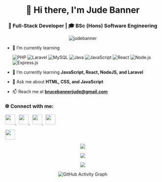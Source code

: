 <h1 align="center">👋 Hi there, I'm Jude Banner</h1>
<h3 align="center">🚀 Full-Stack Developer | 🎓 BSc (Hons) Software Engineering</h3>

<p align="center"> 
  <img src="https://komarev.com/ghpvc/?username=judebanner&label=Profile%20views&color=0e75b6&style=flat" alt="judebanner" />
</p>


- 🌱 I’m currently learning 

  ![PHP](https://img.shields.io/badge/PHP-777BB4?style=for-the-badge&logo=php&logoColor=white)
  ![Laravel](https://img.shields.io/badge/Laravel-FF2D20?style=for-the-badge&logo=laravel&logoColor=white)
  ![MySQL](https://img.shields.io/badge/MySQL-4479A1?style=for-the-badge&logo=mysql&logoColor=white)
  ![Java](https://img.shields.io/badge/Java-%23ED8B00?style=for-the-badge&logo=java&logoColor=white)
  ![JavaScript](https://img.shields.io/badge/JavaScript-%23323330?style=for-the-badge&logo=javascript&logoColor=%23F7DF1E)
  ![React](https://img.shields.io/badge/React-%2320232a?style=for-the-badge&logo=react&logoColor=%2361DAFB)
  ![Node.js](https://img.shields.io/badge/Node.js-6DA55F?style=for-the-badge&logo=node.js&logoColor=white)
  ![Express.js](https://img.shields.io/badge/Express.js-000000?style=for-the-badge&logo=express&logoColor=white)


- 🌱 I’m currently learning **JavaScript, React, NodeJS, and Laravel**

- 💬 Ask me about **HTML, CSS, and JavaScript**

- 📫 Reach me at **[brucebannerjude@gmail.com](mailto:brucebannerjude@gmail.com)**

<h3 align="left">🌐 Connect with me:</h3>
<p align="left">
  <a href="https://www.linkedin.com/in/jude-sukirthan-71a959252/" target="blank">
    <img src="https://img.shields.io/badge/LinkedIn-0077B5?style=for-the-badge&logo=linkedin&logoColor=white" height="32" />
  </a>&nbsp;
  <a href="https://twitter.com/jude_banne12650" target="blank">
    <img src="https://img.shields.io/badge/Twitter-1DA1F2?style=for-the-badge&logo=twitter&logoColor=white" height="32" />
  </a>&nbsp;
  <a href="https://www.instagram.com/judebanner/" target="blank">
    <img src="https://img.shields.io/badge/Instagram-E4405F?style=for-the-badge&logo=instagram&logoColor=white" height="32" />
  </a>&nbsp;
  <a href="https://www.youtube.com/channel/UChra_HMXShInXCQ4NjfeHMA" target="blank">
    <img src="https://img.shields.io/badge/YouTube-FF0000?style=for-the-badge&logo=youtube&logoColor=white" height="32" />
  </a>
</p>

<p align="left">
  <a href="https://github.com/Judebanner" target="blank">
    <img src="https://img.shields.io/badge/GitHub-100000?style=for-the-badge&logo=github&logoColor=white" height="32" />
  </a>
</p>

<p align="center">
  <img src="https://github-readme-stats.vercel.app/api?username=judebanner&theme=gotham&hide_border=true&include_all_commits=true&count_private=true" />
</p>

<p align="center">
  <img src="https://github-readme-streak-stats.herokuapp.com/?user=judebanner&theme=gotham&hide_border=true" />
</p>

<p align="center">
  <img src="https://github-readme-stats.vercel.app/api/top-langs/?username=judebanner&theme=gotham&hide_border=true&include_all_commits=true&count_private=true&layout=compact" />
</p>

<!-- GitHub Activity Graph -->
<p align="center">
  <img src="https://activity-graph.herokuapp.com/graph?username=judebanner&theme=react-dark&hide_border=true" alt="GitHub Activity Graph" />
</p>

